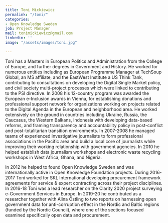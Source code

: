 ```yaml
---
title: Toni Mickiewicz
permalink: "/toni/"
categories:
- Open Knowledge Sweden
job: Project Manager
mail: tonimickiewicz@gmail.com
linkedin: ''
image: "/assets/images/toni.jpg"

---
```

Toni has a Masters in European Politics and Administration from the College of Europe, and further degrees in Government and History. He worked for numerous entities including as European Programme Manager at TechSoup Global, an MS affiliate, and the EastWest Institute a US Think Tank, contributing to consultations on developing the Digital Single Market policy, and civil society multi-project processes which were linked to contributing to the PSI directive. In 2008 his 12-country program was awarded the European e-Inclusion awards in Vienna, for establishing donations and professional support network for organizations working on projects related to the Digital Agenda in the European and neighborhood area. He worked extensively on the ground in countries including Ukraine, Russia, the Caucasus, the Western Balkans, Indonesia with developing data-based reforms, and framing transparency and accountability policy in post-conflict and post-totalitarian transition environments. In 2007-2008 he managed teams of experienced investigative journalists to form professional associations in the Pacific area and build a local core of journalists while improving their working relationship with government agencies. In 2010 he helped establish data journalism workshops and electronic waste recycling workshops in West Africa, Ghana, and Nigeria.

In 2012 he helped to found Open Knowledge Sweden and was internationally active in Open Knowledge Foundation projects. During 2016-2017 Toni worked for SKL International developing procurement framework agreements for service & expert contracting across their project disciplines. In 2016-18 Toni was a lead researcher on the Clarity 2020 project surveying e-Government Services in Europe. In 2019-20 he contributed as a researcher together with Alina Östling to two reports on harnessing open government data for anti-corruption effect in the Nordic and Baltic regions (funded by the Nordic Council), where one of the sections focused examined specifically open data and procurement.